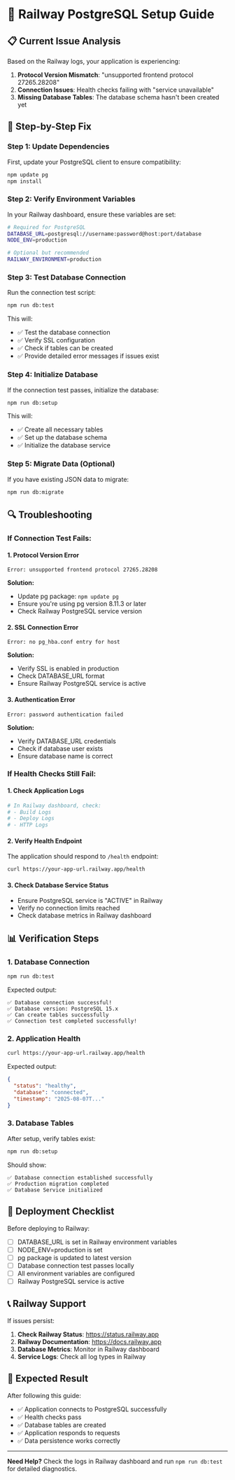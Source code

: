 # 🚀 Railway PostgreSQL Setup Guide

## 📋 **Current Issue Analysis**

Based on the Railway logs, your application is experiencing:
1. **Protocol Version Mismatch**: "unsupported frontend protocol 27265.28208"
2. **Connection Issues**: Health checks failing with "service unavailable"
3. **Missing Database Tables**: The database schema hasn't been created yet

## 🔧 **Step-by-Step Fix**

### **Step 1: Update Dependencies**

First, update your PostgreSQL client to ensure compatibility:

```bash
npm update pg
npm install
```

### **Step 2: Verify Environment Variables**

In your Railway dashboard, ensure these variables are set:

```bash
# Required for PostgreSQL
DATABASE_URL=postgresql://username:password@host:port/database
NODE_ENV=production

# Optional but recommended
RAILWAY_ENVIRONMENT=production
```

### **Step 3: Test Database Connection**

Run the connection test script:

```bash
npm run db:test
```

This will:
- ✅ Test the database connection
- ✅ Verify SSL configuration
- ✅ Check if tables can be created
- ✅ Provide detailed error messages if issues exist

### **Step 4: Initialize Database**

If the connection test passes, initialize the database:

```bash
npm run db:setup
```

This will:
- ✅ Create all necessary tables
- ✅ Set up the database schema
- ✅ Initialize the database service

### **Step 5: Migrate Data (Optional)**

If you have existing JSON data to migrate:

```bash
npm run db:migrate
```

## 🔍 **Troubleshooting**

### **If Connection Test Fails:**

#### **1. Protocol Version Error**
```
Error: unsupported frontend protocol 27265.28208
```
**Solution:**
- Update pg package: `npm update pg`
- Ensure you're using pg version 8.11.3 or later
- Check Railway PostgreSQL service version

#### **2. SSL Connection Error**
```
Error: no pg_hba.conf entry for host
```
**Solution:**
- Verify SSL is enabled in production
- Check DATABASE_URL format
- Ensure Railway PostgreSQL service is active

#### **3. Authentication Error**
```
Error: password authentication failed
```
**Solution:**
- Verify DATABASE_URL credentials
- Check if database user exists
- Ensure database name is correct

### **If Health Checks Still Fail:**

#### **1. Check Application Logs**
```bash
# In Railway dashboard, check:
# - Build Logs
# - Deploy Logs  
# - HTTP Logs
```

#### **2. Verify Health Endpoint**
The application should respond to `/health` endpoint:
```bash
curl https://your-app-url.railway.app/health
```

#### **3. Check Database Service Status**
- Ensure PostgreSQL service is "ACTIVE" in Railway
- Verify no connection limits reached
- Check database metrics in Railway dashboard

## 📊 **Verification Steps**

### **1. Database Connection**
```bash
npm run db:test
```
Expected output:
```
✅ Database connection successful!
✅ Database version: PostgreSQL 15.x
✅ Can create tables successfully
✅ Connection test completed successfully!
```

### **2. Application Health**
```bash
curl https://your-app-url.railway.app/health
```
Expected output:
```json
{
  "status": "healthy",
  "database": "connected",
  "timestamp": "2025-08-07T..."
}
```

### **3. Database Tables**
After setup, verify tables exist:
```bash
npm run db:setup
```
Should show:
```
✅ Database connection established successfully
✅ Production migration completed
✅ Database Service initialized
```

## 🚀 **Deployment Checklist**

Before deploying to Railway:

- [ ] DATABASE_URL is set in Railway environment variables
- [ ] NODE_ENV=production is set
- [ ] pg package is updated to latest version
- [ ] Database connection test passes locally
- [ ] All environment variables are configured
- [ ] Railway PostgreSQL service is active

## 📞 **Railway Support**

If issues persist:

1. **Check Railway Status**: https://status.railway.app
2. **Railway Documentation**: https://docs.railway.app
3. **Database Metrics**: Monitor in Railway dashboard
4. **Service Logs**: Check all log types in Railway

## 🎯 **Expected Result**

After following this guide:
- ✅ Application connects to PostgreSQL successfully
- ✅ Health checks pass
- ✅ Database tables are created
- ✅ Application responds to requests
- ✅ Data persistence works correctly

---

**Need Help?** Check the logs in Railway dashboard and run `npm run db:test` for detailed diagnostics. 